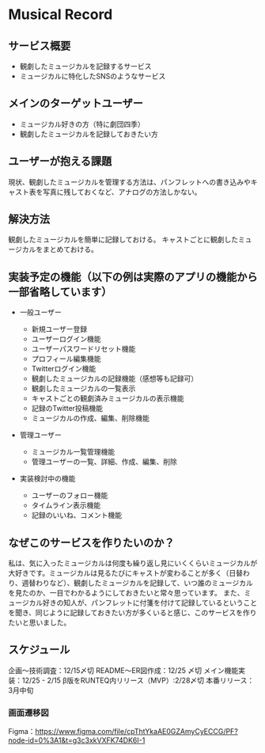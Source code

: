 # Musical Record
## サービス概要
- 観劇したミュージカルを記録するサービス
- ミュージカルに特化したSNSのようなサービス

## メインのターゲットユーザー
- ミュージカル好きの方（特に劇団四季）
- 観劇したミュージカルを記録しておきたい方

## ユーザーが抱える課題
現状、観劇したミュージカルを管理する方法は、パンフレットへの書き込みやキャスト表を写真に残しておくなど、アナログの方法しかない。

## 解決方法
観劇したミュージカルを簡単に記録しておける。
キャストごとに観劇したミュージカルをまとめておける。

## 実装予定の機能（以下の例は実際のアプリの機能から一部省略しています）
* 一般ユーザー
  - 新規ユーザー登録
  - ユーザーログイン機能
  - ユーザーパスワードリセット機能
  - プロフィール編集機能
  - Twitterログイン機能
  - 観劇したミュージカルの記録機能（感想等も記録可）
  - 観劇したミュージカルの一覧表示
  - キャストごとの観劇済みミュージカルの表示機能
  - 記録のTwitter投稿機能
  - ミュージカルの作成、編集、削除機能

* 管理ユーザー
  - ミュージカル一覧管理機能
  - 管理ユーザーの一覧、詳細、作成、編集、削除

* 実装検討中の機能
  - ユーザーのフォロー機能
  - タイムライン表示機能
  - 記録のいいね、コメント機能

## なぜこのサービスを作りたいのか？
私は、気に入ったミュージカルは何度も繰り返し見にいくくらいミュージカルが大好きです。ミュージカルは見るたびにキャストが変わることが多く（日替わり、週替わりなど）、観劇したミュージカルを記録して、いつ誰のミュージカルを見たのか、一目でわかるようにしておきたいと常々思っています。
また、ミュージカル好きの知人が、パンフレットに付箋を付けて記録しているということを聞き、同じように記録しておきたい方が多くいると感じ、このサービスを作りたいと思いました。

## スケジュール
企画〜技術調査：12/15〆切
README〜ER図作成：12/25 〆切
メイン機能実装：12/25 - 2/15
β版をRUNTEQ内リリース（MVP）:2/28〆切
本番リリース：3月中旬

### 画面遷移図
Figma：https://www.figma.com/file/cpThtYkaAE0GZAmyCyECCG/PF?node-id=0%3A1&t=g3c3xkVXFK74DK6I-1